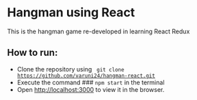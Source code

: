 # Hangman using React

This is the hangman game re-developed in learning React Redux

## How to run:

- Clone the repository using <code> git clone https://github.com/varuni24/hangman-react.git </code>
- Execute the command ### `npm start` in the terminal
- Open [http://localhost:3000](http://localhost:3000) to view it in the browser.


